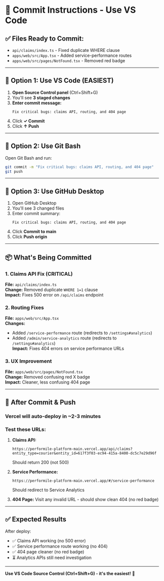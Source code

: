 # 🚀 Commit Instructions - Use VS Code

## ✅ Files Ready to Commit:
- `api/claims/index.ts` - Fixed duplicate WHERE clause
- `apps/web/src/App.tsx` - Added service-performance routes
- `apps/web/src/pages/NotFound.tsx` - Removed red badge

---

## 📝 Option 1: Use VS Code (EASIEST)

1. **Open Source Control panel** (Ctrl+Shift+G)
2. You'll see **3 staged changes**
3. **Enter commit message:**
   ```
   Fix critical bugs: claims API, routing, and 404 page
   ```
4. Click **✓ Commit**
5. Click **↑ Push**

---

## 📝 Option 2: Use Git Bash

Open Git Bash and run:

```bash
git commit -m "Fix critical bugs: claims API, routing, and 404 page"
git push
```

---

## 📝 Option 3: Use GitHub Desktop

1. Open GitHub Desktop
2. You'll see 3 changed files
3. Enter commit summary:
   ```
   Fix critical bugs: claims API, routing, and 404 page
   ```
4. Click **Commit to main**
5. Click **Push origin**

---

## 📦 What's Being Committed

### 1. Claims API Fix (CRITICAL)
**File:** `api/claims/index.ts`  
**Change:** Removed duplicate `WHERE 1=1` clause  
**Impact:** Fixes 500 error on `/api/claims` endpoint

### 2. Routing Fixes
**File:** `apps/web/src/App.tsx`  
**Changes:**
- Added `/service-performance` route (redirects to `/settings#analytics`)
- Added `/admin/service-analytics` route (redirects to `/settings#analytics`)  
**Impact:** Fixes 404 errors on service performance URLs

### 3. UX Improvement
**File:** `apps/web/src/pages/NotFound.tsx`  
**Change:** Removed confusing red X badge  
**Impact:** Cleaner, less confusing 404 page

---

## 🎯 After Commit & Push

### Vercel will auto-deploy in ~2-3 minutes

### Test these URLs:
1. **Claims API:**
   ```
   https://performile-platform-main.vercel.app/api/claims?entity_type=courier&entity_id=617f3f03-ec94-415a-8400-dc5c7e29d96f
   ```
   Should return 200 (not 500)

2. **Service Performance:**
   ```
   https://performile-platform-main.vercel.app/#/service-performance
   ```
   Should redirect to Service Analytics

3. **404 Page:**
   Visit any invalid URL - should show clean 404 (no red badge)

---

## ✅ Expected Results

After deploy:
- ✅ Claims API working (no 500 error)
- ✅ Service performance route working (no 404)
- ✅ 404 page cleaner (no red badge)
- ⏳ Analytics APIs still need investigation

---

**Use VS Code Source Control (Ctrl+Shift+G) - it's the easiest!** 🚀
